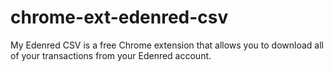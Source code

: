 # chrome-ext-edenred-csv
My Edenred CSV is a free Chrome extension that allows you to download all of your transactions from your Edenred account.
